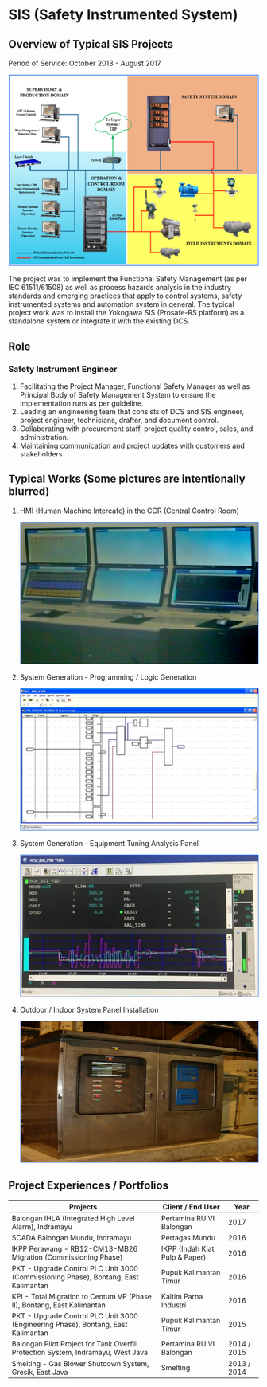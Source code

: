 # SIS (Safety Instrumented System)

## Overview of Typical SIS Projects

Period of Service: October 2013 - August 2017

![](SIS.png)

The project was to implement the Functional Safety Management (as per IEC 61511/61508) as well as process hazards analysis in the industry standards and emerging practices that apply to control systems, safety instrumented systems and automation system in general. The typical project work was to install the Yokogawa SIS (Prosafe-RS platform) as a standalone system or integrate it with the existing DCS.

## Role
### Safety Instrument Engineer
1. Facilitating the Project Manager, Functional Safety Manager as well as Principal Body of Safety Management System to ensure the implementation runs as per guideline.
2. Leading an engineering team that consists of DCS and SIS engineer, project engineer, technicians, drafter, and document control.
3. Collaborating with procurement staff, project quality control, sales, and administration.
4. Maintaining communication and project updates with customers and stakeholders

## Typical Works (Some pictures are intentionally blurred)
1. HMI (Human Machine Intercafe) in the CCR (Central Control Room)
   
   ![](HMI.png)
   
2. System Generation - Programming / Logic Generation

   ![](Logic.png)

3. System Generation - Equipment Tuning Analysis Panel

   ![](Tuning.png)

4. Outdoor / Indoor System Panel Installation

   ![](Panel.png)

## Project Experiences / Portfolios

| Projects | Client / End User | Year |
| ------ | ------ | ------ |
| Balongan IHLA (Integrated High Level Alarm), Indramayu | Pertamina RU VI Balongan | 2017 |
| SCADA Balongan Mundu, Indramayu | Pertagas Mundu | 2016 |
| IKPP Perawang - RB12-CM13-MB26 Migration (Commissioning Phase) | IKPP (Indah Kiat Pulp & Paper) | 2016 |
| PKT - Upgrade Control PLC Unit 3000 (Commissioning Phase), Bontang, East Kalimantan | Pupuk Kalimantan Timur | 2016 |
| KPI - Total Migration to Centum VP (Phase II), Bontang, East Kalimantan | Kaltim Parna Industri | 2016 |
| PKT - Upgrade Control PLC Unit 3000 (Engineering Phase), Bontang, East Kalimantan | Pupuk Kalimantan Timur | 2015 |
| Balongan Pilot Project for Tank Overfill Protection System, Indramayu, West Java | Pertamina RU VI Balongan | 2014 / 2015 |
| Smelting - Gas Blower Shutdown System, Gresik, East Java | Smelting | 2013 / 2014 |
 
